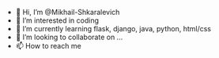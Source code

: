 - 👋 Hi, I’m @Mikhail-Shkaralevich
- 👀 I’m interested in coding
- 🌱 I’m currently learning flask, django, java, python, html/css
- 💞️ I’m looking to collaborate on ...
- 📫 How to reach me

<!---
Mikhail-Shkaralevich/Mikhail-Shkaralevich is a ✨ special ✨ repository because its `README.md` (this file) appears on your GitHub profile.
You can click the Preview link to take a look at your changes.
--->
